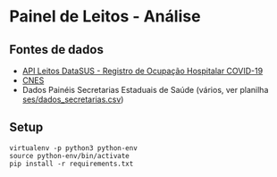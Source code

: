 # Painel de Leitos - Análise

## Fontes de dados

- [API Leitos DataSUS - Registro de Ocupação Hospitalar COVID-19](https://opendatasus.saude.gov.br/dataset/registro-de-ocupacao-hospitalar)
- [CNES](http://cnes.datasus.gov.br/pages/estabelecimentos/consulta.jsp)
- Dados Painéis Secretarias Estaduais de Saúde (vários, ver planilha [ses/dados_secretarias.csv](ses/dados_secretarias.csv))

## Setup

~~~shell
virtualenv -p python3 python-env
source python-env/bin/activate
pip install -r requirements.txt
~~~
